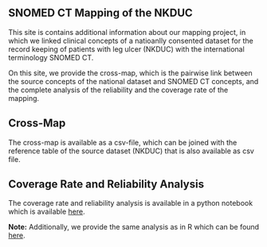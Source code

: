 ## SNOMED CT Mapping of the NKDUC

This site is contains additional information about our mapping project, in which we linked clinical concepts of a natioanlly consented dataset for the record keeping of patients with leg ulcer (NKDUC) with the international terminology SNOMED CT.

On this site, we provide the cross-map, which is the pairwise link between the source concepts of the national dataset and SNOMED CT concepts, and the complete analysis of the reliability and the coverage rate of the mapping.

## Cross-Map

The cross-map is available as a csv-file, which can be joined with the reference table of the source dataset (NKDUC) that is also available as csv file.

## Coverage Rate and Reliability Analysis

The coverage rate and reliability analysis is available in a python notebook which is available [here](https://jnshsrs.github.io/snomed-nkduc/snomed.html).

**Note:** Additionally, we provide the same analysis as in R which can be found [here](https://jnshsrs.github.io/snomed-nkduc/results-mapping.html).
